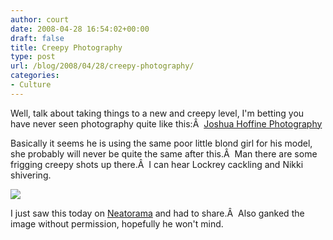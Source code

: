 ```yaml
---
author: court
date: 2008-04-28 16:54:02+00:00
draft: false
title: Creepy Photography
type: post
url: /blog/2008/04/28/creepy-photography/
categories:
- Culture
---
```


Well, talk about taking things to a new and creepy level, I'm betting you have never seen photography quite like this:Â  [Joshua Hoffine Photography](http://joshuahoffine.com/splash.html)

Basically it seems he is using the same poor little blond girl for his model, she probably will never be quite the same after this.Â  Man there are some frigging creepy shots up there.Â  I can hear Lockrey cackling and Nikki shivering.

![](http://joshuahoffine.com/r1209322554/splash.jpg)


I just saw this today on [Neatorama](http://www.neatorama.com/2008/04/28/childhood-fears/) and had to share.Â  Also ganked the image without permission, hopefully he won't mind.
